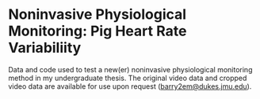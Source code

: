 # Noninvasive Physiological Monitoring: Pig Heart Rate Variabiliity
Data and code used to test a new(er) noninvasive physiological monitoring method in my undergraduate thesis. The original video data and cropped video data are available for use upon request (barry2em@dukes.jmu.edu).
